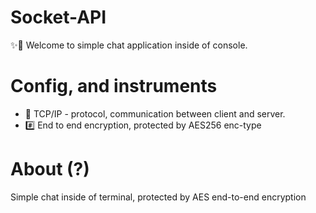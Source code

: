 # Socket-API
✨💬 Welcome to simple chat application inside of console.

# Config, and instruments
* 🌱 TCP/IP - protocol, communication between client and server.
* #️⃣ End to end encryption, protected by AES256 enc-type

# About (?)
Simple chat inside of terminal, protected by AES end-to-end encryption


